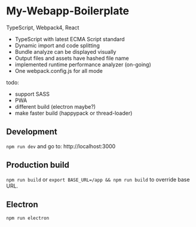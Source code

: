 # My-Webapp-Boilerplate

TypeScript, Webpack4, React

- TypeScript with latest ECMA Script standard
- Dynamic import and code splitting
- Bundle analyze can be displayed visually
- Output files and assets have hashed file name
- implemented runtime performance analyzer (on-going)
- One webpack.config.js for all mode

todo:
- support SASS
- PWA
- different build (electron maybe?)
- make faster build (happypack or thread-loader)

## Development
`npm run dev` and go to: http://localhost:3000

## Production build
`npm run build`
or `export BASE_URL=/app && npm run build` to override base URL.

## Electron
`npm run electron`